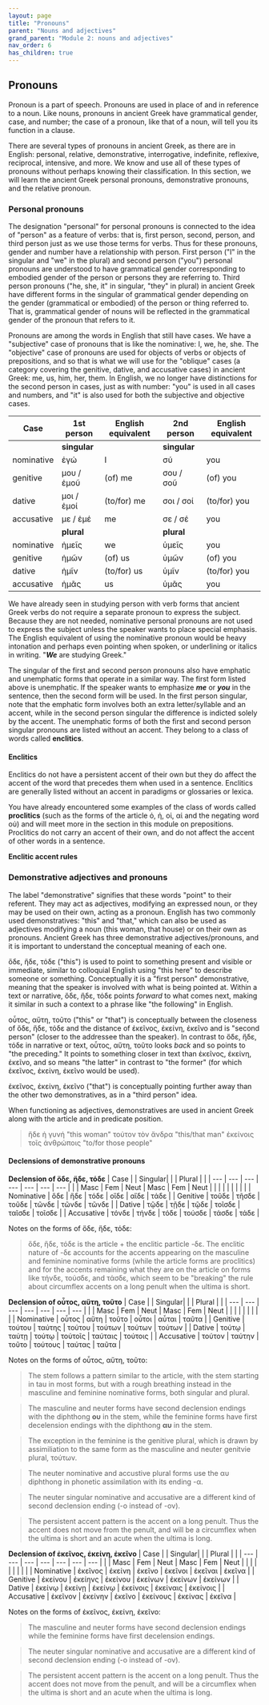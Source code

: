 ```yaml
---
layout: page
title: "Pronouns"
parent: "Nouns and adjectives"
grand_parent: "Module 2: nouns and adjectives"
nav_order: 6
has_children: true
---
```


## Pronouns

Pronoun is a part of speech. Pronouns are used in place of and in reference to a noun. Like nouns, pronouns in ancient Greek have grammatical gender, case, and number; the case of a pronoun, like that of a noun, will tell you its function in a clause.

There are several types of pronouns in ancient Greek, as there are in English: personal, relative, demonstrative, interrogative, indefinite, reflexive, reciprocal, intensive, and more. We know and use all of these types of pronouns without perhaps knowing their classification. In this section, we will learn the ancient Greek personal pronouns, demonstrative pronouns, and the relative pronoun.

### Personal pronouns

The designation "personal" for personal pronouns is connected to the idea of "person" as a feature of verbs: that is, first person, second, person, and third person just as we use those terms for verbs. Thus for these pronouns, gender and number have a relationship with person. First person ("I" in the singular and "we" in the plural) and second person ("you") personal pronouns are understood to have grammatical gender corresponding to embodied gender of the person or persons they are referring to. Third person pronouns ("he, she, it" in singular, "they" in plural) in ancient Greek have different forms in the singular of grammatical gender depending on the gender (grammatical or embodied) of the person or thing referred to. That is, grammatical gender of nouns will be reflected in the grammatical gender of the pronoun that refers to it.

Pronouns are among the words in English that still have cases. We have a "subjective" case of pronouns that is like the nominative: I, we, he, she. The "objective" case of pronouns are used for objects of verbs or objects of prepositions, and so that is what we will use for the "oblique" cases (a category covering the genitive, dative, and accusative cases) in ancient Greek: me, us, him, her, them. In English, we no longer have distinctions for the second person in cases, just as with number: "you" is used in all cases and numbers, and "it" is also used for both the subjective and objective cases.

| Case | 1st person | English equivalent | 2nd person | English equivalent |
| --- | --- | --- | --- | --- |
|   | **singular** |   | **singular** |  |
| nominative | ἐγώ | I | σύ | you |
| genitive | μου / ἐμοῦ | (of) me | σου / σοῦ | (of) you |
| dative | μοι / ἐμοί  | (to/for) me | σοι / σοί | (to/for) you |
| accusative | με / ἐμέ | me | σε / σέ | you |
|   | **plural** |   | **plural** |   |
| nominative | ἡμεῖς  | we | ὑμεῖς  | you |
| genitive | ἡμῶν | (of) us | ὑμῶν | (of) you |
| dative | ἡμῖν | (to/for) us | ὑμῖν | (to/for) you |
| accusative | ἡμᾶς  | us | ὑμᾶς  | you |

We have already seen in studying person with verb forms that ancient Greek verbs do not require a separate pronoun to express the subject. Because they are not needed, nominative personal pronouns are not used to express the subject unless the speaker wants to place special emphasis. The English equivalent of using the nominative pronoun would be heavy intonation and perhaps even pointing when spoken, or underlining or italics in writing. "**_We_** are studying Greek."

The singular of the first and second person pronouns also have emphatic and unemphatic forms that operate in a similar way. The first form listed above is unemphatic. If the speaker wants to emphasize **_me_** or **_you_** in the sentence, then the second form will be used. In the first person singular, note that the emphatic form involves both an extra letter/syllable and an accent, while in the second person singular the difference is indicted solely by the accent. The unemphatic forms of both the first and second person singular pronouns are listed without an accent. They belong to a class of words called **enclitics**.

#### Enclitics

Enclitics do not have a persistent accent of their own but they do affect the accent of the word that precedes them when used in a sentence. Enclitics are generally listed without an accent in paradigms or glossaries or lexica. 

You have already encountered some examples of the class of words called **proclitics** (such as the forms of the article ὁ, ἡ, οἱ, αἱ and the negating word οὐ) and will meet more in the section in this module on prepositions. Proclitics do not carry an accent of their own, and do not affect the accent of other words in a sentence.  

**Enclitic accent rules**


### Demonstrative adjectives and pronouns

The label "demonstrative" signifies that these words "point" to their referent. They may act as adjectives, modifying an expressed noun, or they may be used on their own, acting as a pronoun. English has two commonly used demonstratives: "this" and "that," which can also be used as adjectives modifying a noun (this woman, that house) or on their own as pronouns. Ancient Greek has three demonstrative adjectives/pronouns, and it is important to understand the conceptual meaning of each one.

ὅδε, ἥδε, τόδε ("this") is used to point to something present and visible or immediate, similar to colloquial English using "this here" to describe someone or something. Conceptually it is a "first person" demonstrative, meaning that the speaker is involved with what is being pointed at. Within a text or narrative, ὅδε, ἥδε, τόδε points _forward_ to what comes next, making it similar in such a context to a phrase like "the following" in English.

οὗτος, αὕτη, τοῦτο ("this" or "that") is conceptually between the closeness of ὅδε, ἥδε, τόδε and the distance of ἐκεῖνος, ἐκείνη, ἐκεῖνο and is "second person" (closer to the addressee than the speaker). In contrast to ὅδε, ἥδε, τόδε in narrative or text, οὗτος, αὕτη, τοῦτο looks _back_ and so points to "the preceding." It points to something closer in text than ἐκεῖνος, ἐκείνη, ἐκεῖνο, and so means "the latter" in contrast to "the former" (for which ἐκεῖνος, ἐκείνη, ἐκεῖνο would be used).

ἐκεῖνος, ἐκείνη, ἐκεῖνο ("that") is conceptually pointing further away than the other two demonstratives, as in a "third person" idea. 

When functioning as adjectives, demonstratives are used in ancient Greek along with the article and in predicate position. 
> ἥδε ἡ γυνή "this woman"
> τούτον τὸν ἄνδρα "this/that man"
> ἐκείνοις τοῖς ἀνθρώποις  "to/for those people"

#### Declensions of demonstrative pronouns

**Declension of ὅδε, ἥδε, τόδε**
| Case  |    | Singular|    |     | Plural  |     |
| --- | --- | --- | --- | --- | --- | --- |
|    | Masc | Fem | Neut | Masc | Fem | Neut |
|  |  |  |  |  |  |  |
| Nominative | ὅδε | ἥδε | τόδε | οἵδε | αἵδε | τάδε |
| Genitive | τοῦδε | τῆσδε | τοῦδε | τῶνδε | τῶνδε | τῶνδε |
| Dative | τῷδε | τῇδε | τῷδε | τοῖσδε | ταῖσδε | τοῖσδε |
| Accusative | τόνδε | τήνδε | τόδε | τούσδε | τάσδε | τάδε |

Notes on the forms of ὅδε, ἥδε, τόδε:
> ὅδε, ἥδε, τόδε is the article + the enclitic particle -δε. The enclitic nature of -δε accounts for the accents appearing on the masculine and feminine nominative forms (while the article forms are proclitics) and for the accents remaining what they are on the article on forms like τήνδε, τούσδε, and τάσδε, which seem to be "breaking" the rule about circumflex accents on a long penult when the ultima is short. 

**Declension of οὗτος, αὕτη, τοῦτο**
| Case  |    | Singular|    |     | Plural  |     |
| --- | --- | --- | --- | --- | --- | --- |
|    | Masc | Fem | Neut | Masc | Fem | Neut |
|  |  |  |  |  |  |  |
| Nominative | οὗτος | αὕτη | τοῦτο | οὗτοι | αὗται | ταῦτα |
| Genitive | τούτου | ταύτης | τούτου | τούτων | τούτων | τούτων |
| Dative | τούτῳ | ταύτῃ | τούτῳ | τούτοῖς | ταύταις | τούτοις |
| Accusative | τούτον | ταύτην | τοῦτο | τούτους | ταύτας | ταῦτα |

Notes on the forms of οὗτος, αὕτη, τοῦτο:
> The stem follows a pattern similar to the article, with the stem starting in tau in most forms, but with a rough breathing instead in the masculine and feminine nominative forms, both singular and plural.

> The masculine and neuter forms have second declension endings with the diphthong **ου** in the stem, while the feminine forms have first decelension endings with the diphthong **αυ** in the stem.

> The exception in the feminine is the genitive plural, which is drawn by assimiliation to the same form as the masculine and neuter genitvie plural, τούτων.

> The neuter nominative and accustive plural forms use the αυ diphthong in phonetic assimilation with its ending -α.

> The neuter singular nominative and accusative are a different kind of second declension ending (-ο instead of -ον).

> The persistent accent pattern is the accent on a long penult. Thus the accent does not move from the penult, and will be a circumflex when the ultima is short and an acute when the ultima is long.

**Declension of ἐκεῖνος, ἐκείνη, ἐκεῖνο**
| Case  |    | Singular|    |     | Plural  |     |
| --- | --- | --- | --- | --- | --- | --- |
|    | Masc | Fem | Neut | Masc | Fem | Neut |
|  |  |  |  |  |  |  |
| Nominative | ἐκεῖνος  | ἐκείνη  | ἐκεῖνο  | ἐκεῖνοι | ἐκεῖναι  | ἐκεῖνα  |
| Genitive | ἐκείνου | ἐκείηνς | ἐκείνου | ἐκείνων | ἐκείνων | ἐκείνων |
| Dative | ἐκείνῳ  | ἐκείνῃ | ἐκείνῳ | ἐκείνοις | ἐκείναις | ἐκείνοις  |
| Accusative | ἐκεῖνον | ἐκείνην | ἐκεῖνο | ἐκείνους | ἐκείνας | ἐκεῖνα |

Notes on the forms of ἐκεῖνος, ἐκείνη, ἐκεῖνο:
> The masculine and neuter forms have second declension endings while the feminine forms have first decelension endings.

> The neuter singular nominative and accusative are a different kind of second declension ending (-ο instead of -ον).

> The persistent accent pattern is the accent on a long penult. Thus the accent does not move from the penult, and will be a circumflex when the ultima is short and an acute when the ultima is long.
